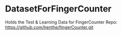 #     DatasetForFingerCounter
Holds the Test &amp; Learning Data for FingerCounter Repo: https://github.com/henthe/fingerCounter.git
